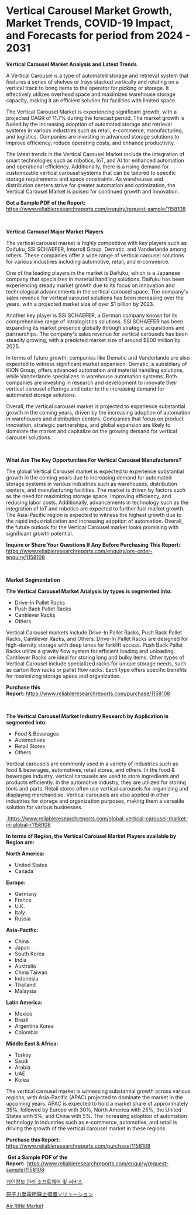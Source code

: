 <p><h1>Vertical Carousel Market Growth, Market Trends, COVID-19 Impact, and Forecasts for period from 2024 - 2031</h1></p><p><strong>Vertical Carousel Market Analysis and Latest Trends</strong></p>
<p><p>A Vertical Carousel is a type of automated storage and retrieval system that features a series of shelves or trays stacked vertically and rotating on a vertical track to bring items to the operator for picking or storage. It effectively utilizes overhead space and maximizes warehouse storage capacity, making it an efficient solution for facilities with limited space.</p><p>The Vertical Carousel Market is experiencing significant growth, with a projected CAGR of 11.7% during the forecast period. The market growth is fueled by the increasing adoption of automated storage and retrieval systems in various industries such as retail, e-commerce, manufacturing, and logistics. Companies are investing in advanced storage solutions to improve efficiency, reduce operating costs, and enhance productivity.</p><p>The latest trends in the Vertical Carousel Market include the integration of smart technologies such as robotics, IoT, and AI for enhanced automation and operational efficiency. Additionally, there is a rising demand for customizable vertical carousel systems that can be tailored to specific storage requirements and space constraints. As warehouses and distribution centers strive for greater automation and optimization, the Vertical Carousel Market is poised for continued growth and innovation.</p></p>
<p><strong>Get a Sample PDF of the Report:&nbsp;</strong> <a href="https://www.reliableresearchreports.com/enquiry/request-sample/1158108">https://www.reliableresearchreports.com/enquiry/request-sample/1158108</a></p>
<p>&nbsp;</p>
<p><strong>Vertical Carousel Major Market Players</strong></p>
<p><p>The vertical carousel market is highly competitive with key players such as Daifuku, SSI SCHAEFER, Interroll Group, Dematic, and Vanderlande among others. These companies offer a wide range of vertical carousel solutions for various industries including automotive, retail, and e-commerce.</p><p>One of the leading players in the market is Daifuku, which is a Japanese company that specializes in material handling solutions. Daifuku has been experiencing steady market growth due to its focus on innovation and technological advancements in the vertical carousel space. The company's sales revenue for vertical carousel solutions has been increasing over the years, with a projected market size of over $1 billion by 2023.</p><p>Another key player is SSI SCHAEFER, a German company known for its comprehensive range of intralogistics solutions. SSI SCHAEFER has been expanding its market presence globally through strategic acquisitions and partnerships. The company's sales revenue for vertical carousels has been steadily growing, with a predicted market size of around $800 million by 2025.</p><p>In terms of future growth, companies like Dematic and Vanderlande are also expected to witness significant market expansion. Dematic, a subsidiary of KION Group, offers advanced automation and material handling solutions, while Vanderlande specializes in warehouse automation systems. Both companies are investing in research and development to innovate their vertical carousel offerings and cater to the increasing demand for automated storage solutions.</p><p>Overall, the vertical carousel market is projected to experience substantial growth in the coming years, driven by the increasing adoption of automation in warehouses and distribution centers. Companies that focus on product innovation, strategic partnerships, and global expansion are likely to dominate the market and capitalize on the growing demand for vertical carousel solutions.</p></p>
<p>&nbsp;</p>
<p><strong>What Are The Key Opportunities For Vertical Carousel Manufacturers?</strong></p>
<p><p>The global Vertical Carousel market is expected to experience substantial growth in the coming years due to increasing demand for automated storage systems in various industries such as warehouses, distribution centers, and manufacturing facilities. The market is driven by factors such as the need for maximizing storage space, improving efficiency, and reducing labor costs. Additionally, advancements in technology such as the integration of IoT and robotics are expected to further fuel market growth. The Asia-Pacific region is expected to witness the highest growth due to the rapid industrialization and increasing adoption of automation. Overall, the future outlook for the Vertical Carousel market looks promising with significant growth potential.</p></p>
<p><strong>Inquire or Share Your Questions If Any Before Purchasing This Report:</strong> <a href="https://www.reliableresearchreports.com/enquiry/pre-order-enquiry/1158108">https://www.reliableresearchreports.com/enquiry/pre-order-enquiry/1158108</a></p>
<p>&nbsp;</p>
<p><strong>Market Segmentation</strong></p>
<p><strong>The Vertical Carousel Market Analysis by types is segmented into:</strong></p>
<p><ul><li>Drive-In Pallet Racks</li><li>Push Back Pallet Racks</li><li>Cantilever Racks</li><li>Others</li></ul></p>
<p><p>Vertical Carousel markets include Drive-In Pallet Racks, Push Back Pallet Racks, Cantilever Racks, and Others. Drive-In Pallet Racks are designed for high-density storage with deep lanes for forklift access. Push Back Pallet Racks utilize a gravity flow system for efficient loading and unloading. Cantilever Racks are ideal for storing long and bulky items. Other types of Vertical Carousel include specialized racks for unique storage needs, such as carton flow racks or pallet flow racks. Each type offers specific benefits for maximizing storage space and organization.</p></p>
<p><strong>Purchase this Report:&nbsp;</strong><a href="https://www.reliableresearchreports.com/purchase/1158108">https://www.reliableresearchreports.com/purchase/1158108</a></p>
<p>&nbsp;</p>
<p><strong>The Vertical Carousel Market Industry Research by Application is segmented into:</strong></p>
<p><ul><li>Food & Beverages</li><li>Automotives</li><li>Retail Stores</li><li>Others</li></ul></p>
<p><p>Vertical carousels are commonly used in a variety of industries such as food & beverages, automotives, retail stores, and others. In the food & beverages industry, vertical carousels are used to store ingredients and products efficiently. In the automotive industry, they are utilized for storing tools and parts. Retail stores often use vertical carousels for organizing and displaying merchandise. Vertical carousels are also applied in other industries for storage and organization purposes, making them a versatile solution for various businesses.</p></p>
<p><a href="https://www.reliableresearchreports.com/global-vertical-carousel-market-in-global-r1158108">&nbsp;https://www.reliableresearchreports.com/global-vertical-carousel-market-in-global-r1158108</a></p>
<p><strong>In terms of Region, the Vertical Carousel Market Players available by Region are:</strong></p>
<p>
    <p> <strong> North America: </strong>
        <ul>
            <li>United States</li>
            <li>Canada</li>
        </ul>
        </p> 
    <p> <strong> Europe: </strong>
        <ul>
            <li>Germany</li>
            <li>France</li>
            <li>U.K.</li>
            <li>Italy</li>
            <li>Russia</li>
        </ul>
        </p> 
    <p> <strong> Asia-Pacific: </strong>
        <ul>
            <li>China</li>
            <li>Japan</li>
            <li>South Korea</li>
            <li>India</li>
            <li>Australia</li>
            <li>China Taiwan</li>
            <li>Indonesia</li>
            <li>Thailand</li>
            <li>Malaysia</li>
        </ul>
        </p> 
    <p> <strong> Latin America: </strong>
        <ul>
            <li>Mexico</li>
            <li>Brazil</li>
            <li>Argentina Korea</li>
            <li>Colombia</li>
        </ul>
        </p> 
    <p> <strong> Middle East & Africa: </strong>
        <ul>
            <li>Turkey</li>
            <li>Saudi</li>
            <li>Arabia</li>
            <li>UAE</li>
            <li>Korea</li>
        </ul>
    </p>
    </p>
<p><p>The vertical carousel market is witnessing substantial growth across various regions, with Asia-Pacific (APAC) projected to dominate the market in the upcoming years. APAC is expected to hold a market share of approximately 35%, followed by Europe with 30%, North America with 25%, the United States with 5%, and China with 5%. The increasing adoption of automation technology in industries such as e-commerce, automotive, and retail is driving the growth of the vertical carousel market in these regions.</p></p>
<p><strong>Purchase this Report: </strong><a href="https://www.reliableresearchreports.com/purchase/1158108">https://www.reliableresearchreports.com/purchase/1158108</a></p>
<p>&nbsp;<strong>Get a Sample PDF of the Report:&nbsp;&nbsp;</strong><a href="https://www.reliableresearchreports.com/enquiry/request-sample/1158108">https://www.reliableresearchreports.com/enquiry/request-sample/1158108</a></p>
<p><strong></strong></p>
<p><p><a href="https://github.com/sougarounis/Market-Research-Report-List-4/blob/main/348292781044.md">개인정보 관리 소프트웨어 및 서비스</a></p><p><a href="https://medium.com/@queenlitle19361/%E5%8E%9F%E5%AD%90%E5%8A%9B%E7%99%BA%E9%9B%BB%E6%89%80%E3%81%AE%E5%BB%83%E6%AD%A2%E8%A7%A3%E4%BD%93%E3%82%BD%E3%83%AA%E3%83%A5%E3%83%BC%E3%82%B7%E3%83%A7%E3%83%B3%E5%B8%82%E5%A0%B4%E3%81%AE%E3%83%88%E3%83%AC%E3%83%B3%E3%83%89%E3%81%A8%E5%B8%82%E5%A0%B4%E5%88%86%E6%9E%90%E3%81%AF-2024%E5%B9%B4%E3%81%8B%E3%82%892031%E5%B9%B4%E3%81%BE%E3%81%A7%E3%81%AE%E6%9C%9F%E9%96%93%E3%81%AB%E4%BA%88%E6%B8%AC%E3%81%95%E3%82%8C%E3%81%A6%E3%81%84%E3%81%BE%E3%81%99-8fee4aaff4c5">原子力発電所廃止措置ソリューション</a></p><p><a href="https://issuu.com/reportprime-2/docs/air-rifle-market-size-2030.pptx">Air Rifle Market</a></p></p>